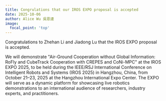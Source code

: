 ```yaml
---
title: Congrulations that our IROS EXPO proposal is accepted
date: 2025-10-06
author: Alice Wu 吳恩達
image:
  focal_point: 'top'
---
```


Congratulations to Zhehan Li and Jiadong Lu that the IROS EXPO proposal is accepted.

<!--more-->

We will demonstrate "Air-Ground Cooperation without Global Information: RoFly and CubeTrack Cooperation with CREPES and CoNi-MPC" at the IROS EXPO 2025, to be held during the IEEE/RSJ International Conference on Intelligent Robots and Systems (IROS 2025) in Hangzhou, China, from October 21–23, 2025 at the Hangzhou International Expo Center. The EXPO will serve as a dynamic platform for showcasing live robotics demonstrations to an international audience of researchers, industry experts, and practitioners. 